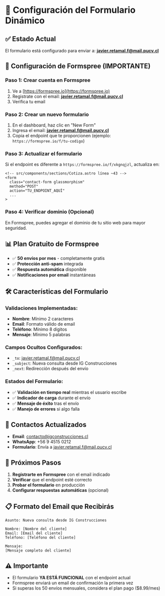 # 📧 Configuración del Formulario Dinámico

## ✅ **Estado Actual**
El formulario está configurado para enviar a: **javier.retamal.f@mail.pucv.cl**

## 🔧 **Configuración de Formspree (IMPORTANTE)**

### Paso 1: Crear cuenta en Formspree
1. Ve a [https://formspree.io](https://formspree.io)
2. Registrate con el email: **javier.retamal.f@mail.pucv.cl**
3. Verifica tu email

### Paso 2: Crear un nuevo formulario
1. En el dashboard, haz clic en "New Form"
2. Ingresa el email: **javier.retamal.f@mail.pucv.cl**
3. Copia el endpoint que te proporcionen (ejemplo: `https://formspree.io/f/tu-codigo`)

### Paso 3: Actualizar el formulario
Si el endpoint es diferente a `https://formspree.io/f/xkgnqjzl`, actualiza en:
```astro
<!-- src/components/sections/Cotiza.astro línea ~43 -->
<form
  class="contact-form glassmorphism"
  method="POST"
  action="TU_ENDPOINT_AQUÍ"
  ...
>
```

### Paso 4: Verificar dominio (Opcional)
En Formspree, puedes agregar el dominio de tu sitio web para mayor seguridad.

## 📊 **Plan Gratuito de Formspree**
- ✅ **50 envíos por mes** - completamente gratis
- ✅ **Protección anti-spam** integrada
- ✅ **Respuesta automática** disponible
- ✅ **Notificaciones por email** instantáneas

## 🛠️ **Características del Formulario**

### Validaciones Implementadas:
- **Nombre**: Mínimo 2 caracteres
- **Email**: Formato válido de email
- **Teléfono**: Mínimo 8 dígitos
- **Mensaje**: Mínimo 5 palabras

### Campos Ocultos Configurados:
- `_to`: javier.retamal.f@mail.pucv.cl
- `_subject`: Nueva consulta desde IG Construcciones
- `_next`: Redirección después del envío

### Estados del Formulario:
- ✅ **Validación en tiempo real** mientras el usuario escribe
- ✅ **Indicador de carga** durante el envío
- ✅ **Mensaje de éxito** tras el envío
- ✅ **Manejo de errores** si algo falla

## 📱 **Contactos Actualizados**
- **Email**: contacto@igconstrucciones.cl
- **WhatsApp**: +56 9 4515 0212
- **Formulario**: Envía a javier.retamal.f@mail.pucv.cl

## 🚀 **Próximos Pasos**
1. **Registrarte en Formspree** con el email indicado
2. **Verificar** que el endpoint esté correcto
3. **Probar el formulario** en producción
4. **Configurar respuestas automáticas** (opcional)

## 📋 **Formato del Email que Recibirás**

```
Asunto: Nueva consulta desde IG Construcciones

Nombre: [Nombre del cliente]
Email: [Email del cliente] 
Teléfono: [Teléfono del cliente]

Mensaje:
[Mensaje completo del cliente]
```

## ⚠️ **Importante**
- El formulario **YA ESTÁ FUNCIONAL** con el endpoint actual
- Formspree enviará un email de confirmación la primera vez
- Si superas los 50 envíos mensuales, considera el plan pago ($8.99/mes)
